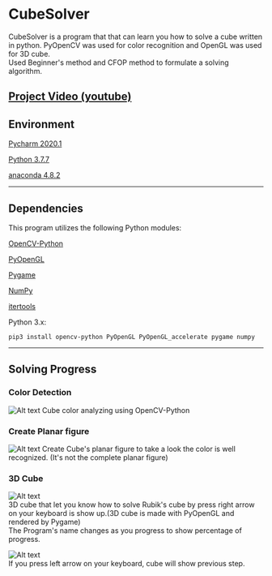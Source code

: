 # CubeSolver
CubeSolver is a program that that can learn you how to solve a cube written in python.
PyOpenCV was used for color recognition and OpenGL was used for 3D cube.   
Used Beginner's method and CFOP method to formulate a solving algorithm.


<!--#### 3D Rubik's Cube of this Project was made by reference to [PyCube](https://github.com/mtking2/PyCube)
-->

[Project Video (youtube) ](https://www.youtube.com/watch?v=KLb918FLVjU)
--------------------------------
## Environment

[Pycharm 2020.1](https://www.jetbrains.com/pycharm/)

[Python 3.7.7](https://www.python.org/)

[anaconda 4.8.2](https://www.anaconda.com)

--------------------------------

## Dependencies
This program utilizes the following Python modules:

[OpenCV-Python](https://github.com/opencv/opencv)

[PyOpenGL](https://github.com/mcfletch/pyopengl)

[Pygame](https://www.pygame.org/)

[NumPy](https://numpy.org/)

[itertools](https://pypi.org/project/more-itertools/)

Python 3.x:

```pip3 install opencv-python PyOpenGL PyOpenGL_accelerate pygame numpy ```

--------------------------------


## Solving Progress
### Color Detection
![Alt text](https://github.com/hjm8377/CubeSolver/blob/master/resource/opencvcapture.png)
Cube color analyzing using OpenCV-Python

### Create Planar figure
![Alt text](https://github.com/hjm8377/CubeSolver/blob/master/resource/opencvplanar.PNG)
Create Cube's planar figure to take a look the color is well recognized. (It's not the complete planar figure)

### 3D Cube 
![Alt text](https://github.com/hjm8377/CubeSolver/blob/master/resource/opengl1.gif)   
3D cube that let you know how to solve Rubik's cube by press right arrow on your keyboard is show up.(3D cube is made with PyOpenGL and rendered by Pygame)   
The Program's name changes as you progress to show percentage of progress.

![Alt text](https://github.com/hjm8377/CubeSolver/blob/master/resource/opengl2.gif)   
If you press left arrow on your keyboard, cube will show previous step.

